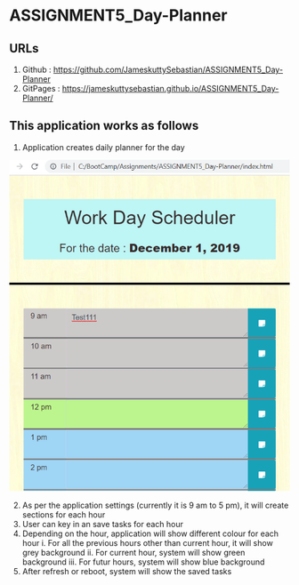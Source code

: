 # ASSIGNMENT5_Day-Planner

## URLs

1. Github : https://github.com/JameskuttySebastian/ASSIGNMENT5_Day-Planner
2. GitPages : https://jameskuttysebastian.github.io/ASSIGNMENT5_Day-Planner/

## This application works as follows

1. Application creates daily planner for the day

![picture alt](assets/img/AppHome.PNG "Home Page")

2. As per the application settings (currently it is 9 am to 5 pm), it will create sections for each hour
3. User can key in an save tasks for each hour
4. Depending on the hour, application will show different colour for each hour
    i. For all the previous hours other than current hour, it will show grey background
    ii. For current hour, system will show green background
    iii. For futur hours, system will show blue background
5. After refresh or reboot, system will show the saved tasks 
